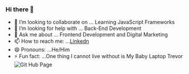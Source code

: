 ### Hi there 👋




- 👯 I’m looking to collaborate on ... Learning JavaScript Frameworks
- 🤔 I’m looking for help with ... Back-End Development
- 💬 Ask me about ... Frontend Development and Digital Marketing
- 📫 How to reach me: ...[Linkedn](https://www.linkedin.com/in/danielddungu/)
- 😄 Pronouns: ...He/Him
- ⚡ Fun fact: ...One thing I cannot live without is My Baby Laptop Trevor
![Git Hub Page](https://user-images.githubusercontent.com/49323845/131261229-06282c26-9835-43af-8bff-908848a622a7.png)




